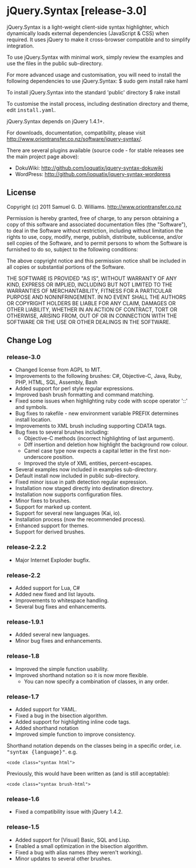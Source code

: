# jQuery.Syntax [release-3.0] #

jQuery.Syntax is a light-weight client-side syntax highlighter, which dynamically loads external dependencies (JavaScript & CSS) when required. It uses jQuery to make it cross-browser compatible and to simplify integration.

To use jQuery.Syntax with minimal work, simply review the examples and use the files in the public sub-directory.

For more advanced usage and customisation, you will need to install the following dependencies to use jQuery.Syntax:
	$ sudo gem install rake haml

To install jQuery.Syntax into the standard 'public' directory
	$ rake install

To customise the install process, including destination directory and theme, edit <tt>install.yaml</tt>.

jQuery.Syntax depends on jQuery 1.4.1+.

For downloads, documentation, compatibility, please visit <http://www.oriontransfer.co.nz/software/jquery-syntax/>.

There are several plugins available (source code - for stable releases see the main project page above):

 - DokuWiki: <http://github.com/ioquatix/jquery-syntax-dokuwiki>
 - WordPress: <http://github.com/ioquatix/jquery-syntax-wordpress>

## License ##

Copyright (c) 2011 Samuel G. D. Williams. <http://www.oriontransfer.co.nz>

Permission is hereby granted, free of charge, to any person obtaining a copy
of this software and associated documentation files (the "Software"), to deal
in the Software without restriction, including without limitation the rights
to use, copy, modify, merge, publish, distribute, sublicense, and/or sell
copies of the Software, and to permit persons to whom the Software is
furnished to do so, subject to the following conditions:

The above copyright notice and this permission notice shall be included in
all copies or substantial portions of the Software.

THE SOFTWARE IS PROVIDED "AS IS", WITHOUT WARRANTY OF ANY KIND, EXPRESS OR
IMPLIED, INCLUDING BUT NOT LIMITED TO THE WARRANTIES OF MERCHANTABILITY,
FITNESS FOR A PARTICULAR PURPOSE AND NONINFRINGEMENT. IN NO EVENT SHALL THE
AUTHORS OR COPYRIGHT HOLDERS BE LIABLE FOR ANY CLAIM, DAMAGES OR OTHER
LIABILITY, WHETHER IN AN ACTION OF CONTRACT, TORT OR OTHERWISE, ARISING FROM,
OUT OF OR IN CONNECTION WITH THE SOFTWARE OR THE USE OR OTHER DEALINGS IN
THE SOFTWARE.

## Change Log ##

### release-3.0 ###
 - Changed license from AGPL to MIT.
 - Improvements to the following brushes: C#, Objective-C, Java, Ruby, PHP, HTML, SQL, Assembly, Bash
 - Added support for perl style regular expressions.
 - Improved bash brush formatting and command matching.
 - Fixed some issues when highlighting ruby code with scope operator '::' and symbols.
 - Bug fixes to rakefile - new environment variable PREFIX determines install location.
 - Improvements to XML brush including supporting CDATA tags.
 - Bug fixes to several brushes including:
    - Objective-C methods (incorrect highlighting of last argument).
    - Diff insertion and deletion how highlight the background row colour.
    - Camel case type now expects a capital letter in the first non-underscore position.
    - Improved the style of XML entities, percent-escapes.
 - Several examples now included in examples sub-directory.
 - Default install now included in public sub-directory.
 - Fixed minor issue in path detection regular expression.
 - Installation now staged directly into destination directory.
 - Installation now supports configuration files.
 - Minor fixes to brushes.
 - Support for marked up content.
 - Support for several new languages (Kai, io).
 - Installation process (now the recommended process).
 - Enhanced support for themes.
 - Support for derived brushes.

### release-2.2.2 ###
 - Major Internet Exploder bugfix.

### release-2.2 ###
 - Added support for Lua, C#
 - Added new fixed and list layouts.
 - Improvements to whitespace handling.
 - Several bug fixes and enhancements.

### release-1.9.1 ###
 - Added several new languages.
 - Minor bug fixes and enhancements.

### release-1.8 ###
 - Improved the simple function usability.
 - Improved shorthand notation so it is now more flexible.
   - You can now specify a combination of classes, in any order.

### release-1.7 ###
 - Added support for YAML.
 - Fixed a bug in the bisection algorithm.
 - Added support for highlighting inline code tags.
 - Added shorthand notation
 - Improved simple function to improve consistency.

Shorthand notation depends on the classes being in a specific order, i.e. <tt>"syntax {language}"</tt>. e.g.

	<code class="syntax html">

Previously, this would have been written as (and is still acceptable):

	<code class="syntax brush-html">

### release-1.6 ###
 - Fixed a compatibility issue with jQuery 1.4.2.

### release-1.5 ###
 - Added support for [Visual] Basic, SQL and Lisp.
 - Enabled a small optimization in the bisection algorithm.
 - Fixed a bug with alias names (they weren't working).
 - Minor updates to several other brushes.
